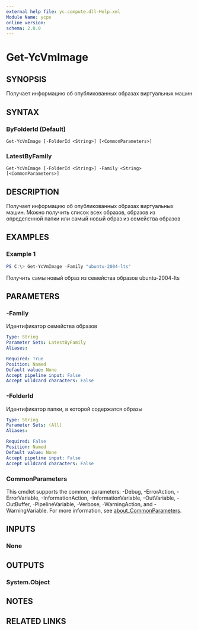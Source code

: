 ```yaml
---
external help file: yc.compute.dll-Help.xml
Module Name: ycps
online version:
schema: 2.0.0
---
```


# Get-YcVmImage

## SYNOPSIS
Получает информацию об опубликованных образах виртуальных машин

## SYNTAX

### ByFolderId (Default)
```
Get-YcVmImage [-FolderId <String>] [<CommonParameters>]
```

### LatestByFamily
```
Get-YcVmImage [-FolderId <String>] -Family <String> [<CommonParameters>]
```

## DESCRIPTION
Получает информацию об опубликованных образах виртуальных машин. Можно получить список всех образов, образов из определенной папки или самый новый образ из семейства образов

## EXAMPLES

### Example 1
```powershell
PS C:\> Get-YcVmImage -Family "ubuntu-2004-lts"
```

Получить самы новый образ из семейства образов ubuntu-2004-lts

## PARAMETERS

### -Family
Идентификатор семейства образов

```yaml
Type: String
Parameter Sets: LatestByFamily
Aliases:

Required: True
Position: Named
Default value: None
Accept pipeline input: False
Accept wildcard characters: False
```

### -FolderId
Идентификатор папки, в которой содержатся образы

```yaml
Type: String
Parameter Sets: (All)
Aliases:

Required: False
Position: Named
Default value: None
Accept pipeline input: False
Accept wildcard characters: False
```

### CommonParameters
This cmdlet supports the common parameters: -Debug, -ErrorAction, -ErrorVariable, -InformationAction, -InformationVariable, -OutVariable, -OutBuffer, -PipelineVariable, -Verbose, -WarningAction, and -WarningVariable. For more information, see [about_CommonParameters](http://go.microsoft.com/fwlink/?LinkID=113216).

## INPUTS

### None

## OUTPUTS

### System.Object
## NOTES

## RELATED LINKS
